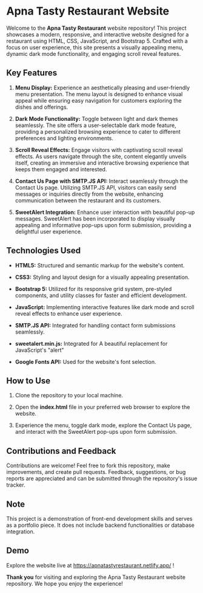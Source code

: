 # Apna Tasty Restaurant Website

Welcome to the **Apna Tasty Restaurant** website repository! This project showcases a modern, responsive, and interactive website designed for a restaurant using HTML, CSS, JavaScript, and Bootstrap 5. Crafted with a focus on user experience, this site presents a visually appealing menu, dynamic dark mode functionality, and engaging scroll reveal features.

## Key Features

1. **Menu Display:** Experience an aesthetically pleasing and user-friendly menu presentation. The menu layout is designed to enhance visual appeal while ensuring easy navigation for customers exploring the dishes and offerings.

2. **Dark Mode Functionality:** Toggle between light and dark themes seamlessly. The site offers a user-selectable dark mode feature, providing a personalized browsing experience to cater to different preferences and lighting environments.

3. **Scroll Reveal Effects:** Engage visitors with captivating scroll reveal effects. As users navigate through the site, content elegantly unveils itself, creating an immersive and interactive browsing experience that keeps them engaged and interested.

4. **Contact Us Page with SMTP.JS API:** Interact seamlessly through the Contact Us page. Utilizing SMTP.JS API, visitors can easily send messages or inquiries directly from the website, enhancing communication between the restaurant and its customers.

5. **SweetAlert Integration:** Enhance user interaction with beautiful pop-up messages. SweetAlert has been incorporated to display visually appealing and informative pop-ups upon form submission, providing a delightful user experience.

## Technologies Used
- **HTML5:** Structured and semantic markup for the website's content.

- **CSS3:** Styling and layout design for a visually appealing presentation.

- **Bootstrap 5:** Utilized for its responsive grid system, pre-styled components, and utility classes for faster and efficient development.

- **JavaScript:** Implementing interactive features like dark mode and scroll reveal effects to enhance user experience.

- **SMTP.JS API:** Integrated for handling contact form submissions seamlessly.

- **sweetalert.min.js:** Integrated for A beautiful replacement for JavaScript's "alert"

- **Google Fonts API:** Used for the website's font selection.


## How to Use

1. Clone the repository to your local machine.

2. Open the **index.html** file in your preferred web browser to explore the website.

3. Experience the menu, toggle dark mode, explore the Contact Us page, and interact with the SweetAlert pop-ups upon form submission.

## Contributions and Feedback

Contributions are welcome! Feel free to fork this repository, make improvements, and create pull requests. Feedback, suggestions, or bug reports are appreciated and can be submitted through the repository's issue tracker.


## Note

This project is a demonstration of front-end development skills and serves as a portfolio piece. It does not include backend functionalities or database integration.

## Demo

Explore the website live at https://apnatastyrestaurant.netlify.app/ !

**Thank you** for visiting and exploring the Apna Tasty Restaurant website repository. We hope you enjoy the experience!
